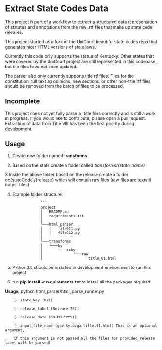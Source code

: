 # Extract State Codes Data

This project is part of a workflow to extract a structured data representation of statutes and annotations from the raw .rtf files that make up state code releases.

This project started as a fork of the UniCourt beautiful state codes repo that generates nicer HTML versions of state laws.

Currently this code only supports the statue of Kentucky. Other states that were covered by the UniCourt project are still represented in this codebase, but the files have not been updated.

The parser also only currently supports title rtf files. Files for the constitution, full text ag opinions, new sections, or other non-title rtf files should be removed from the batch of files to be processed.

## Incomplete

This project does not yet fully parse all title files correctly and is still a work in progress. If you would like to contribute, please open a pull request. Extraction of data from Title VIII has been the first priority during development.


## Usage

1. Create new folder named **transforms**

2. Based on the state create a folder called *transforms/{state_name}*

3.Inside the above folder based on the release create a folder oc{stateCode}/{release} which will contain raw files (raw files are textutil output files)

4. Example folder structure:

                    ```
                    project
                    │   README.md
                    │   requirements.txt    
                    │
                    └───html_parser
                    │   │   file011.py
                    │   │   file012.py
                    |
                    └───transforms
                    │   └───ky
                    │       └───ocky
                    │              └───raw
                    │                     title_01.html
    

5. Python3.8 should be installed in development environment to run this project  

6. run **pip install -r requirements.txt** to install all the packages required

**Usage:** python html_parser/html_parse_runner.py

        [--state_key (KY)]
        
        [--release_label (Release-75)]
        
        [--release_date (DD-MM-YYYY)]
        
        [--input_file_name (gov.ky.ocga.title.01.html) This is an optional argument,
        
        if this argument is not passed all the files for provided release label will be parsed]
